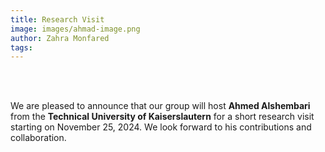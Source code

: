 ```yaml
---
title: Research Visit
image: images/ahmad-image.png
author: Zahra Monfared
tags:
---
```


<br>
<br>

We are pleased to announce that our group will host **Ahmed Alshembari** from the **Technical University of Kaiserslautern** for a short research visit starting on November 25, 2024. We look forward to his contributions and collaboration.
